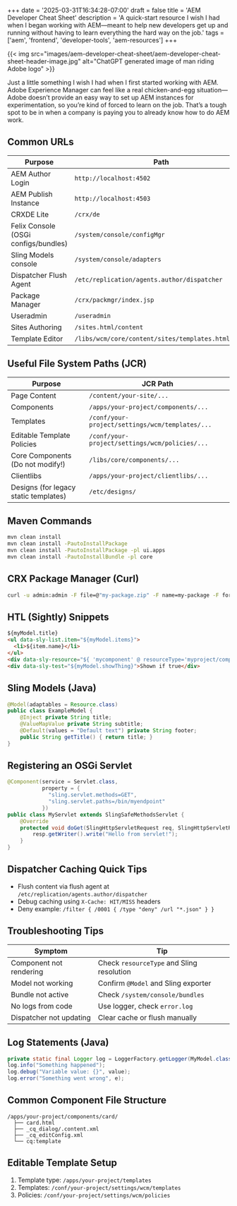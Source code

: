 +++
date = '2025-03-31T16:34:28-07:00'
draft = false
title = 'AEM Developer Cheat Sheet'
description = 'A quick-start resource I wish I had when I began working with AEM—meant to help new developers get up and running without having to learn everything the hard way on the job.'
tags = ['aem', 'frontend', 'developer-tools', 'aem-resources']
+++

{{< img src="images/aem-developer-cheat-sheet/aem-developer-cheat-sheet-header-image.jpg" alt="ChatGPT generated image of man riding Adobe logo" >}}

Just a little something I wish I had when I first started working with AEM. Adobe Experience Manager can feel like a real chicken-and-egg situation—Adobe doesn’t provide an easy way to set up AEM instances for experimentation, so you’re kind of forced to learn on the job. That’s a tough spot to be in when a company is paying you to already know how to do AEM work.

## Common URLs

| Purpose | Path |
|--------|------|
| AEM Author Login | `http://localhost:4502` |
| AEM Publish Instance | `http://localhost:4503` |
| CRXDE Lite | `/crx/de` |
| Felix Console (OSGi configs/bundles) | `/system/console/configMgr` |
| Sling Models console | `/system/console/adapters` |
| Dispatcher Flush Agent | `/etc/replication/agents.author/dispatcher` |
| Package Manager | `/crx/packmgr/index.jsp` |
| Useradmin | `/useradmin` |
| Sites Authoring | `/sites.html/content` |
| Template Editor | `/libs/wcm/core/content/sites/templates.html/conf` |

## Useful File System Paths (JCR)

| Purpose | JCR Path |
|--------|----------|
| Page Content | `/content/your-site/...` |
| Components | `/apps/your-project/components/...` |
| Templates | `/conf/your-project/settings/wcm/templates/...` |
| Editable Template Policies | `/conf/your-project/settings/wcm/policies/...` |
| Core Components (Do not modify!) | `/libs/core/components/...` |
| Clientlibs | `/apps/your-project/clientlibs/...` |
| Designs (for legacy static templates) | `/etc/designs/` |

## Maven Commands

```bash
mvn clean install
mvn clean install -PautoInstallPackage
mvn clean install -PautoInstallPackage -pl ui.apps
mvn clean install -PautoInstallBundle -pl core
```

## CRX Package Manager (Curl)

```bash
curl -u admin:admin -F file=@"my-package.zip" -F name=my-package -F force=true -F install=true http://localhost:4502/crx/packmgr/service.jsp
```

## HTL (Sightly) Snippets

```html
${myModel.title}
<ul data-sly-list.item="${myModel.items}">
  <li>${item.name}</li>
</ul>
<div data-sly-resource="${ 'mycomponent' @ resourceType='myproject/components/foo' }"></div>
<div data-sly-test="${myModel.showThing}">Shown if true</div>
```

## Sling Models (Java)

```java
@Model(adaptables = Resource.class)
public class ExampleModel {
    @Inject private String title;
    @ValueMapValue private String subtitle;
    @Default(values = "Default text") private String footer;
    public String getTitle() { return title; }
}
```

## Registering an OSGi Servlet

```java
@Component(service = Servlet.class,
           property = {
             "sling.servlet.methods=GET",
             "sling.servlet.paths=/bin/myendpoint"
           })
public class MyServlet extends SlingSafeMethodsServlet {
    @Override
    protected void doGet(SlingHttpServletRequest req, SlingHttpServletResponse resp) throws IOException {
        resp.getWriter().write("Hello from servlet!");
    }
}
```

## Dispatcher Caching Quick Tips

- Flush content via flush agent at `/etc/replication/agents.author/dispatcher`
- Debug caching using `X-Cache: HIT/MISS` headers
- Deny example: `/filter { /0001 { /type "deny" /url "*.json" } }`

## Troubleshooting Tips

| Symptom | Tip |
|--------|-----|
| Component not rendering | Check `resourceType` and Sling resolution |
| Model not working | Confirm `@Model` and Sling exporter |
| Bundle not active | Check `/system/console/bundles` |
| No logs from code | Use logger, check `error.log` |
| Dispatcher not updating | Clear cache or flush manually |

## Log Statements (Java)

```java
private static final Logger log = LoggerFactory.getLogger(MyModel.class);
log.info("Something happened");
log.debug("Variable value: {}", value);
log.error("Something went wrong", e);
```

## Common Component File Structure

```
/apps/your-project/components/card/
  ├── card.html
  ├── _cq_dialog/.content.xml
  ├── _cq_editConfig.xml
  └── cq:template
```

## Editable Template Setup

1. Template type: `/apps/your-project/templates`
2. Templates: `/conf/your-project/settings/wcm/templates`
3. Policies: `/conf/your-project/settings/wcm/policies`
